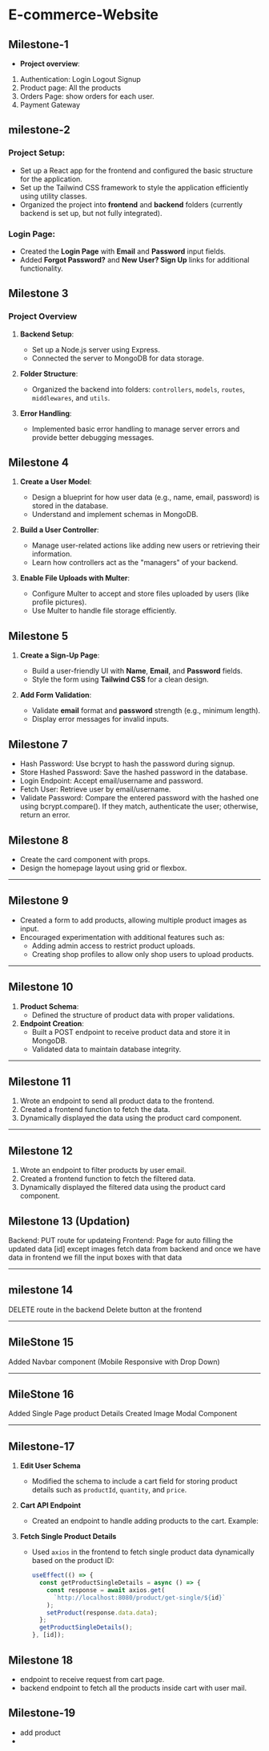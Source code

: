 # E-commerce-Website






## Milestone-1

* **Project overview**:  
1. Authentication: Login Logout Signup
2. Product page: All the products
3. Orders Page: show orders for each user.
4. Payment Gateway

## milestone-2
### Project Setup:
- Set up a React app for the frontend and configured the basic structure for the application.
- Set up the Tailwind CSS framework to style the application efficiently using utility classes.
- Organized the project into **frontend** and **backend** folders (currently backend is set up, but not fully integrated).

### Login Page:
- Created the **Login Page** with **Email** and **Password** input fields.
- Added **Forgot Password?** and **New User? Sign Up** links for additional functionality.

## **Milestone 3**

### **Project Overview**  
1. **Backend Setup**:  
   - Set up a Node.js server using Express.  
   - Connected the server to MongoDB for data storage.

2. **Folder Structure**:  
   - Organized the backend into folders: `controllers`, `models`, `routes`, `middlewares`, and `utils`.

3. **Error Handling**:  
   - Implemented basic error handling to manage server errors and provide better debugging messages.

## **Milestone 4**
1. **Create a User Model**:
   - Design a blueprint for how user data (e.g., name, email, password) is stored in the database.
   - Understand and implement schemas in MongoDB.

2. **Build a User Controller**:
   - Manage user-related actions like adding new users or retrieving their information.
   - Learn how controllers act as the "managers" of your backend.

3. **Enable File Uploads with Multer**:
   - Configure Multer to accept and store files uploaded by users (like profile pictures).
   - Use Multer to handle file storage efficiently.

## **Milestone 5**

1. **Create a Sign-Up Page**:
   - Build a user-friendly UI with **Name**, **Email**, and **Password** fields.
   - Style the form using **Tailwind CSS** for a clean design.

2. **Add Form Validation**:
   - Validate **email** format and **password** strength (e.g., minimum length).
   - Display error messages for invalid inputs.


## **Milestone 7**
- Hash Password: Use bcrypt to hash the password during signup.
- Store Hashed Password: Save the hashed password in the database.
- Login Endpoint: Accept email/username and password.
- Fetch User: Retrieve user by email/username.
- Validate Password: Compare the entered password with the hashed one using bcrypt.compare(). If they match, authenticate the user; otherwise, return an error.

## **Milestone 8**
- Create the card component with props.
- Design the homepage layout using grid or flexbox.

---

  
## Milestone 9  
 
- Created a form to add products, allowing multiple product images as input.  
- Encouraged experimentation with additional features such as:  
  - Adding admin access to restrict product uploads.  
  - Creating shop profiles to allow only shop users to upload products.  

---

## Milestone 10  

1. **Product Schema**:  
   - Defined the structure of product data with proper validations.  
2. **Endpoint Creation**:  
   - Built a POST endpoint to receive product data and store it in MongoDB.  
   - Validated data to maintain database integrity.  

---

## Milestone 11  

1. Wrote an endpoint to send all product data to the frontend.  
2. Created a frontend function to fetch the data.  
3. Dynamically displayed the data using the product card component.  

---

## Milestone 12  
 
1. Wrote an endpoint to filter products by user email.  
2. Created a frontend function to fetch the filtered data.  
3. Dynamically displayed the filtered data using the product card component.  

## Milestone 13 (Updation)

Backend: PUT route for updateing
Frontend: Page for auto filling the updated data [id] except images fetch data from backend and once we have data in frontend we fill the input boxes with that data

---
## milestone 14

DELETE route in the backend
Delete button at the frontend

--- 

## MileStone 15

Added Navbar component (Mobile Responsive with Drop Down)

---

## MileStone 16
Added Single Page product Details
Created Image Modal Component

---

## Milestone-17 
 
1. **Edit User Schema**  
   - Modified the schema to include a cart field for storing product details such as `productId`, `quantity`, and `price`.  

2. **Cart API Endpoint**  
   - Created an endpoint to handle adding products to the cart. Example:  
  
3. **Fetch Single Product Details**  
   - Used `axios` in the frontend to fetch single product data dynamically based on the product ID:  
     ```jsx
     useEffect(() => {
       const getProductSingleDetails = async () => {
         const response = await axios.get(
           `http://localhost:8080/product/get-single/${id}`
         );
         setProduct(response.data.data);
       };
       getProductSingleDetails();
     }, [id]);
     ```  

## Milestone 18
- endpoint to receive request from cart page.
- backend endpoint to fetch all the products inside cart with user mail.

## Milestone-19
- add product
- 
